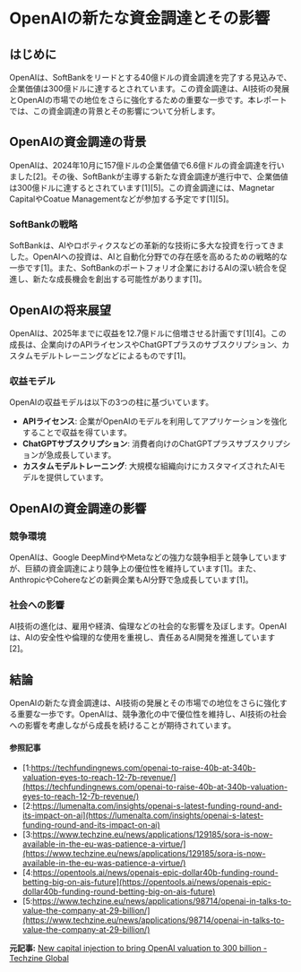 # OpenAIの新たな資金調達とその影響

## はじめに

OpenAIは、SoftBankをリードとする40億ドルの資金調達を完了する見込みで、企業価値は300億ドルに達するとされています。この資金調達は、AI技術の発展とOpenAIの市場での地位をさらに強化するための重要な一歩です。本レポートでは、この資金調達の背景とその影響について分析します。

## OpenAIの資金調達の背景

OpenAIは、2024年10月に157億ドルの企業価値で6.6億ドルの資金調達を行いました[2]。その後、SoftBankが主導する新たな資金調達が進行中で、企業価値は300億ドルに達するとされています[1][5]。この資金調達には、Magnetar CapitalやCoatue Managementなどが参加する予定です[1][5]。

### SoftBankの戦略

SoftBankは、AIやロボティクスなどの革新的な技術に多大な投資を行ってきました。OpenAIへの投資は、AIと自動化分野での存在感を高めるための戦略的な一歩です[1]。また、SoftBankのポートフォリオ企業におけるAIの深い統合を促進し、新たな成長機会を創出する可能性があります[1]。

## OpenAIの将来展望

OpenAIは、2025年までに収益を12.7億ドルに倍増させる計画です[1][4]。この成長は、企業向けのAPIライセンスやChatGPTプラスのサブスクリプション、カスタムモデルトレーニングなどによるものです[1]。

### 収益モデル

OpenAIの収益モデルは以下の3つの柱に基づいています。

- **APIライセンス**: 企業がOpenAIのモデルを利用してアプリケーションを強化することで収益を得ています。
- **ChatGPTサブスクリプション**: 消費者向けのChatGPTプラスサブスクリプションが急成長しています。
- **カスタムモデルトレーニング**: 大規模な組織向けにカスタマイズされたAIモデルを提供しています。

## OpenAIの資金調達の影響

### 競争環境

OpenAIは、Google DeepMindやMetaなどの強力な競争相手と競争していますが、巨額の資金調達により競争上の優位性を維持しています[1]。また、AnthropicやCohereなどの新興企業もAI分野で急成長しています[1]。

### 社会への影響

AI技術の進化は、雇用や経済、倫理などの社会的な影響を及ぼします。OpenAIは、AIの安全性や倫理的な使用を重視し、責任あるAI開発を推進しています[2]。

## 結論

OpenAIの新たな資金調達は、AI技術の発展とその市場での地位をさらに強化する重要な一歩です。OpenAIは、競争激化の中で優位性を維持し、AI技術の社会への影響を考慮しながら成長を続けることが期待されています。

#### 参照記事
- [1:https://techfundingnews.com/openai-to-raise-40b-at-340b-valuation-eyes-to-reach-12-7b-revenue/](https://techfundingnews.com/openai-to-raise-40b-at-340b-valuation-eyes-to-reach-12-7b-revenue/)
- [2:https://lumenalta.com/insights/openai-s-latest-funding-round-and-its-impact-on-ai](https://lumenalta.com/insights/openai-s-latest-funding-round-and-its-impact-on-ai)
- [3:https://www.techzine.eu/news/applications/129185/sora-is-now-available-in-the-eu-was-patience-a-virtue/](https://www.techzine.eu/news/applications/129185/sora-is-now-available-in-the-eu-was-patience-a-virtue/)
- [4:https://opentools.ai/news/openais-epic-dollar40b-funding-round-betting-big-on-ais-future](https://opentools.ai/news/openais-epic-dollar40b-funding-round-betting-big-on-ais-future)
- [5:https://www.techzine.eu/news/applications/98714/openai-in-talks-to-value-the-company-at-29-billion/](https://www.techzine.eu/news/applications/98714/openai-in-talks-to-value-the-company-at-29-billion/)


**元記事:** [New capital injection to bring OpenAI valuation to 300 billion - Techzine Global](https://www.techzine.eu/news/applications/129975/new-capital-injection-to-bring-openai-valuation-to-300-billion/)